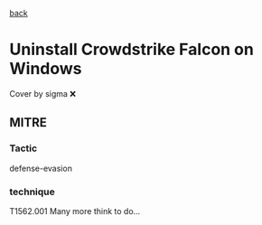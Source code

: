 [back](../index.md)
# Uninstall Crowdstrike Falcon on Windows
Cover by sigma :x: 
## MITRE
### Tactic
defense-evasion
### technique
T1562.001
Many more think to do...